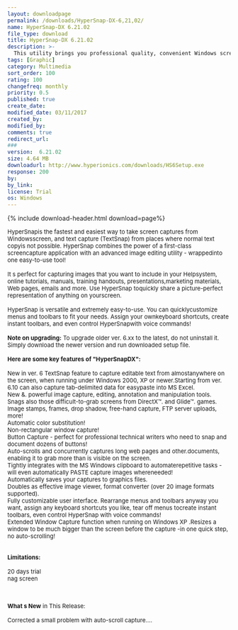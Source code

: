 ```yaml
---
layout: downloadpage
permalink: /downloads/HyperSnap-DX-6,21,02/
name: HyperSnap-DX 6.21.02
file_type: download
title: HyperSnap-DX 6.21.02
description: >-
  This utility brings you professional quality, convenient Windows screen captures.
tags: [Graphic]
category: Multimedia
sort_order: 100
rating: 100
changefreq: monthly
priority: 0.5
published: true
create_date: 
modified_date: 03/11/2017
created_by: 
modified_by: 
comments: true
redirect_url: 
### 
version:  6.21.02
size: 4.64 MB
downloadurl: http://www.hyperionics.com/downloads/HS6Setup.exe
response: 200
by: 
by_link: 
license: Trial 
os: Windows
---
```


{% include download-header.html download=page%}

<p style="fix-download-text !important">
<p><font size="2"><p>HyperSnapis the fastest and easiest way to take screen captures from Windowsscreen, and text capture (TextSnap) from places where normal text copyis not possible. HyperSnap combines the power of a first-class screencapture application with an advanced image editing utility - wrappedinto one easy-to-use tool!<br />
<br />
It s perfect for capturing images that you want to include in your Helpsystem, online tutorials, manuals, training handouts, presentations,marketing materials, Web pages, emails and more. Use HyperSnap toquickly share a picture-perfect representation of anything on yourscreen.<br />
<br />
HyperSnap is versatile and extremely easy-to-use. You can quicklycustomize menus and toolbars to fit your needs. Assign your ownkeyboard shortcuts, create instant toolbars, and even control HyperSnapwith voice commands! <br />
<br />
<strong>Note on upgrading:</strong> To upgrade older ver. 6.xx to the latest, do not uninstall it. Simply download the newer version and run downloaded setup file.<br />
<br />
<span><strong>Here are some key features of "HyperSnapDX":</strong></span><br />
<br />
New in ver. 6 TextSnap feature to capture editable text from almostanywhere on the screen, when running under Windows 2000, XP or newer.Starting from ver. 6.10 can also capture tab-delimited data for easypaste into MS Excel. <br />
New &amp;. powerful image capture, editing, annotation and manipulation tools. <br />
Snags also those difficult-to-grab screens from DirectX™. and Glide™. games. <br />
Image stamps, frames, drop shadow, free-hand capture, FTP server uploads, more!<br />
Automatic color substitution!<br />
Non-rectangular window capture!<br />
Button Capture - perfect for professional technical writers who need to snap and document dozens of buttons!<br />
Auto-scrolls and concurrently captures long web pages and other.documents, enabling it to grab more than is visible on the screen. <br />
Tightly integrates with the MS Windows clipboard to automaterepetitive tasks - will even automatically PASTE capture images whereneeded! <br />
Automatically saves your captures to graphics files. <br />
Doubles as effective image viewer, format converter (over 20 image formats supported). <br />
Fully customizable user interface. Rearrange menus and toolbars anyway you want, assign any keyboard shortcuts you like, tear off menus tocreate instant toolbars, even control HyperSnap with voice commands! <br />
Extended Window Capture function when running on Windows XP .Resizes a window to be much bigger than the screen before the capture -in one quick step, no auto-scrolling!<br />
<br />
<br />
<span><strong>Limitations:</strong></span><br />
<br />
20 days trial<br />
nag screen<br />
</p>
<div class="celltext_big"><br />
<br />
<strong>What s New</strong> in This Release:<br />
<br />
Corrected a small problem with auto-scroll capture....</div></p></p>
